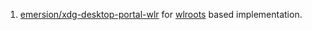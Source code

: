  1. [emersion/xdg-desktop-portal-wlr](https://github.com/emersion/xdg-desktop-portal-wlr) for [wlroots] based implementation.

[wlroots]: https://github.com/swaywm/wlroots
